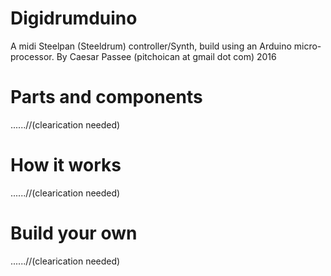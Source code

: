 # Digidrumduino
A midi Steelpan (Steeldrum) controller/Synth,
build using an Arduino micro-processor.
By Caesar Passee
(pitchoican at gmail dot com)
2016

# Parts and components
 ......//(clearication needed)
# How it works
 ......//(clearication needed)
# Build your own
 ......//(clearication needed)
